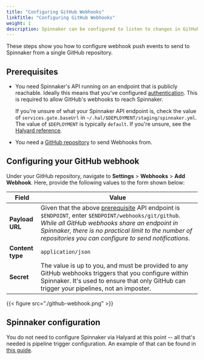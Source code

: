 ```yaml
---
title: "Configuring GitHub Webhooks"
linkTitle: "Configuring GitHub Webhooks"
weight: 1
description: Spinnaker can be configured to listen to changes in GitHub repositories. Once configured, changes in a repository can trigger pipelines.
---
```


These steps show you how to configure webhook push events to send to Spinnaker from a single GitHub repository.

## Prerequisites

* You need Spinnaker's API running on an endpoint that is publicly reachable.
  Ideally this means that you've configured
  [authentication](/docs/setup/security/authentication). This is required to allow
  GitHub's webhooks to reach Spinnaker.

  If you're unsure of what your Spinnaker API endpoint is, check the value of
  `services.gate.baseUrl` in `~/.hal/$DEPLOYMENT/staging/spinnaker.yml`. The
  value of `$DEPLOYMENT` is typically `default`. If you're unsure, see the
  [Halyard reference](/reference/halyard).

* You need a [GitHub
  repository](https://help.github.com/articles/create-a-repo/)
  to send Webhooks from.

## Configuring your GitHub webhook

Under your GitHub repository, navigate to __Settings__ > __Webhooks__ > __Add
Webhook__. Here, provide the following values to the form shown below:

| Field | Value |
|-------|-------|
| __Payload URL__ | Given that the above [prerequisite](#prerequisites) API endpoint is `$ENDPOINT`, enter `$ENDPOINT/webhooks/git/github`. _While all GitHub webhooks share an endpoint in Spinnaker, there is no practical limit to the number of repositories you can configure to send notifications_. |
| __Content type__ | `application/json` |
| __Secret__ | The value is up to you, and must be provided to any GitHub webhooks triggers that you configure within Spinnaker. It's used to ensure that only GitHub can trigger your pipelines, not an imposter. |

{{< figure src="./github-webhook.png" >}}

## Spinnaker configuration

You do not need to configure Spinnaker via Halyard at this point -- all that's
needed is pipeline trigger configuration. An example of that can be found in
[this guide](/guides/user/artifacts/github).
